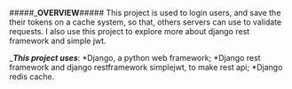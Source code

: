 #####___OVERVIEW__#####
This project is used to login users, and save the their tokens on a cache system, so that, others servers
can use to validate requests. I also use this project to explore more about django rest framework and simple jwt.

____This project uses___:
*Django, a python web framework;
*Django rest framework  and django restframework simplejwt, to make rest api;
*Django redis cache.